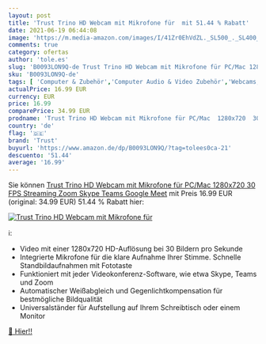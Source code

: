 ```yaml
---
layout: post
title: 'Trust Trino HD Webcam mit Mikrofone für  mit 51.44 % Rabatt'
date: 2021-06-19 06:44:08
image: 'https://m.media-amazon.com/images/I/41Zr0EhVdZL._SL500_._SL400_.jpg'
comments: true
category: ofertas
author: 'tole.es'
slug: 'B0093LON9Q-de Trust Trino HD Webcam mit Mikrofone für PC/Mac 1280x720 30...'
sku: 'B0093LON9Q-de'
tags: [ 'Computer & Zubehör','Computer Audio & Video Zubehör','Webcams, Headsets & Mikrofone','Zubehör','trust', ]
actualPrice: 16.99 EUR
currency: EUR
price: 16.99
comparePrice: 34.99 EUR
prodname: 'Trust Trino HD Webcam mit Mikrofone für PC/Mac  1280x720  30 FPS  Streaming  Zoom  Skype  Teams  Google Meet'
country: 'de'
flag: '🇩🇪'
brand: 'Trust'
buyurl: 'https://www.amazon.de/dp/B0093LON9Q/?tag=tolees0ca-21'
descuento: '51.44'
average: '16.99'
---
```


Sie können [Trust Trino HD Webcam mit Mikrofone für PC/Mac  1280x720  30 FPS  Streaming  Zoom  Skype  Teams  Google Meet](https://www.amazon.de/dp/B0093LON9Q/?tag=tolees0ca-21) mit Preis 16.99 EUR (original: 34.99 EUR) 51.44 % Rabatt hier:

[![Trust Trino HD Webcam mit Mikrofone für ](https://m.media-amazon.com/images/I/41Zr0EhVdZL._SL500_._SL400_.jpg)](https://www.amazon.de/dp/B0093LON9Q/?tag=tolees0ca-21)

ℹ️:

- Video mit einer 1280x720 HD-Auflösung bei 30 Bildern pro Sekunde
- Integrierte Mikrofone für die klare Aufnahme Ihrer Stimme. Schnelle Standbildaufnahmen mit Fototaste
- Funktioniert mit jeder Videokonferenz-Software, wie etwa Skype, Teams und Zoom
- Automatischer Weißabgleich und Gegenlichtkompensation für bestmögliche Bildqualität
- Universalständer für Aufstellung auf Ihrem Schreibtisch oder einem Monitor

[🛒 Hier!!](https://www.amazon.de/dp/B0093LON9Q/?tag=tolees0ca-21)
